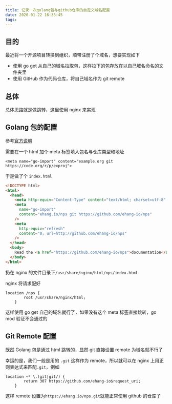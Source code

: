 ```yaml
---
title: 记录一次golang包与github仓库的自定义域名配置
date: 2020-01-22 16:33:45
tags:
---
```


## 目的

最近将一个开源项目转换到组织，顺带注册了个域名，想要实现如下

- 使用 go get 从自己的域名拉取包，这样拉下的包存放在以自己域名命名的文件夹里
- 使用 GitHub 作为代码仓库，将自己域名作为 git remote

## 总体

总体思路就是做跳转，这里使用 nginx 来实现

## Golang 包的配置

参考[官方说明](https://golang.org/cmd/go/#hdr-Remote_import_paths)

需要在一个 html 加个 meta 标签填入包名与仓库类型和地址

`<meta name="go-import" content="example.org git https://code.org/r/p/exproj">`

于是做了个 `index.html`

```html
<!DOCTYPE html>
<html>
  <head>
    <meta http-equiv="Content-Type" content="text/html; charset=utf-8" />
    <meta
      name="go-import"
      content="ehang.io/nps git https://github.com/ehang-io/nps"
    />
    <meta
      http-equiv="refresh"
      content="0; url=http://github.com/ehang-io/nps"
    />
  </head>
  <body>
    Read the <a href="https://github.com/ehang-io/nps">documentation</a>.
  </body>
</html>
```

扔在 nginx 的文件目录下`/usr/share/nginx/html/nps/index.html`

nginx 将请求配好

```nginx
location /nps {
        root /usr/share/nginx/html;
    }
```

这样使用 go get 自己的域名就行了，如果没有这个 meta 标签直接跳转，go mod 验证不会通过的

## Git Remote 配置

既然 Golang 包是通过 html 跳转的，显然 git 直接设置 remote 为域名就不行了

幸运的是，我们一般是用的 `.git` 这样作为 remote，所以就可以在 nginx 上用正则表达式来匹配`.git`，例如

```nginx
location ~* \.(git|git/) {
        return 307 https://github.com/ehang-io$request_uri;
    }
```

这样 remote 设置为`https://ehang.io/nps.git`就能正常使用 github 的仓库了
